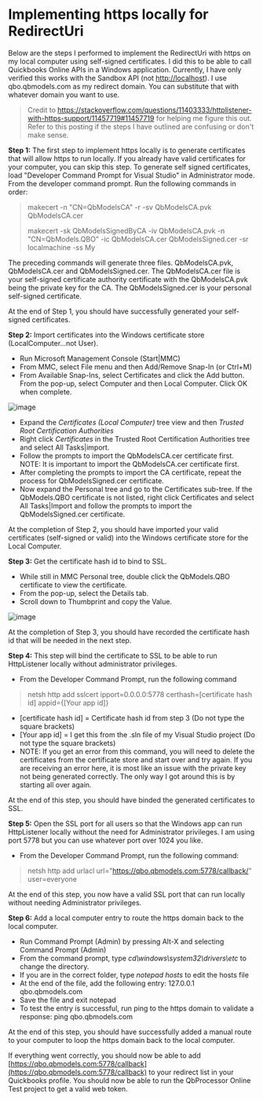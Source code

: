 # Implementing https locally for RedirectUri

Below are the steps I performed to implement the RedirectUri with https on my local computer using self-signed certificates. I did this to be able to call Quickbooks Online APIs in a Windows application. Currently, I have only verified this works with the Sandbox API (not [http://localhost](http://localhost/)). I use qbo.qbmodels.com as my redirect domain. You can substitute that with whatever domain you want to use.

> Credit to https://stackoverflow.com/questions/11403333/httplistener-with-https-support/11457719#11457719 for helping me figure this out.  Refer to this posting if the steps I have outlined are confusing or don't make sense.

**Step 1:** The first step to implement https locally is to generate certificates that will allow https to run locally. If you already have valid certificates for your computer, you can skip this step. To generate self signed certificates, load &quot;Developer Command Prompt for Visual Studio&quot; in Administrator mode. From the developer command prompt. Run the following commands in order:

> makecert -n &quot;CN=QbModelsCA&quot; -r -sv QbModelsCA.pvk QbModelsCA.cer
> 
> makecert -sk QbModelsSignedByCA -iv QbModelsCA.pvk -n &quot;CN=QbModels.QBO&quot; -ic QbModelsCA.cer QbModelsSigned.cer -sr localmachine -ss My

The preceding commands will generate three files. QbModelsCA.pvk, QbModelsCA.cer and QbModelsSigned.cer. The QbModelsCA.cer file is your self-signed certificate authority certificate with the QbModelsCA.pvk being the private key for the CA. The QbModelsSigned.cer is your personal self-signed certificate.

At the end of Step 1, you should have successfully generated your self-signed certificates.

**Step 2:** Import certificates into the Windows certificate store (LocalComputer…not User).

- Run Microsoft Management Console (Start|MMC)
- From MMC, select File menu and then Add/Remove Snap-In (or Ctrl+M)
- From Available Snap-Ins, select Certificates and click the Add button. From the pop-up, select Computer and then Local Computer. Click OK when complete.

 ![image](https://user-images.githubusercontent.com/56395390/171184224-66fc990f-f45d-460e-ad78-6db3c9daa107.png)


- Expand the _Certificates (Local Computer)_ tree view and then _Trusted Root Certification Authorities_
- Right click _Certificates_ in the Trusted Root Certification Authorities tree and select All Tasks|import.
- Follow the prompts to import the QbModelsCA.cer certificate first. NOTE: It is important to import the QbModelsCA.cer certificate first.
- After completing the prompts to import the CA certificate, repeat the process for QbModelsSigned.cer certificate.
- Now expand the Personal tree and go to the Certificates sub-tree. If the QbModels.QBO certificate is not listed, right click Certificates and select All Tasks|Import and follow the prompts to import the QbModelsSigned.cer certificate.

At the completion of Step 2, you should have imported your valid certificates (self-signed or valid) into the Windows certificate store for the Local Computer.

**Step 3:** Get the certificate hash id to bind to SSL.

- While still in MMC Personal tree, double click the QbModels.QBO certificate to view the certificate.
- From the pop-up, select the Details tab.
- Scroll down to Thumbprint and copy the Value.

 ![image](https://user-images.githubusercontent.com/56395390/171184297-218f7658-df76-4150-bb3d-ea775d5bda6e.png)


At the completion of Step 3, you should have recorded the certificate hash id that will be needed in the next step.

**Step 4:** This step will bind the certificate to SSL to be able to run HttpListener locally without administrator privileges.

- From the Developer Command Prompt, run the following command
> netsh http add sslcert ipport=0.0.0.0:5778 certhash=[certificate hash id] appid={[Your app id]}
- [certificate hash id] = Certificate hash id from step 3 (Do not type the square brackets)
- [Your app id] = I get this from the .sln file of my Visual Studio project (Do not type the square brackets)
- NOTE: If you get an error from this command, you will need to delete the certificates from the certificate store and start over and try again. If you are receiving an error here, it is most like an issue with the private key not being generated correctly. The only way I got around this is by starting all over again.

At the end of this step, you should have binded the generated certificates to SSL.

**Step 5:** Open the SSL port for all users so that the Windows app can run HttpListener locally without the need for Administrator privileges. I am using port 5778 but you can use whatever port over 1024 you like.

- From the Developer Command Prompt, run the following command:
> netsh http add urlacl url=&quot;https://qbo.qbmodels.com:5778/callback/&quot; user=everyone

At the end of this step, you now have a valid SSL port that can run locally without needing Administrator privileges.

**Step 6:** Add a local computer entry to route the https domain back to the local computer.

- Run Command Prompt (Admin) by pressing Alt-X and selecting Command Prompt (Admin)
- From the command prompt, type _cd\windows\system32\drivers\etc_ to change the directory.
- If you are in the correct folder, type _notepad hosts_ to edit the hosts file
- At the end of the file, add the following entry:
127.0.0.1 qbo.qbmodels.com
- Save the file and exit notepad
- To test the entry is successful, run ping to the https domain to validate a response:
ping qbo.qbmodels.com

At the end of this step, you should have successfully added a manual route to your computer to loop the https domain back to the local computer.

If everything went correctly, you should now be able to add [https://qbo.qbmodels.com:5778/callback](https://qbo.qbmodels.com:5778/callback) to your redirect list in your Quickbooks profile. You should now be able to run the QbProcessor Online Test project to get a valid web token.
